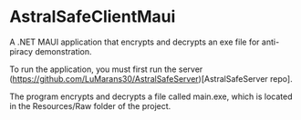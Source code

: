 # AstralSafeClientMaui

A .NET MAUI application that encrypts and decrypts an exe file for anti-piracy demonstration.

To run the application, you must first run the server (https://github.com/LuMarans30/AstralSafeServer)[AstralSafeServer repo].

The program encrypts and decrypts a file called main.exe, which is located in the Resources/Raw folder of the project.
